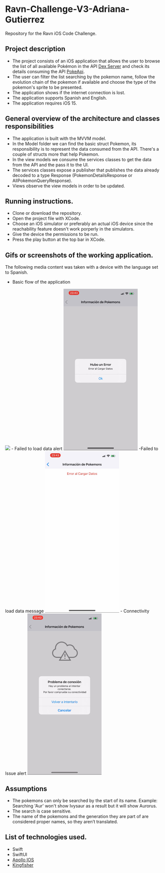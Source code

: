 # Ravn-Challenge-V3-Adriana-Gutierrez
Repository for the Ravn iOS Code Challenge. 

## Project description
- The project consists of an iOS application that allows the user to browse the list of all available Pokémon in the API [Dex Server](https://dex-server.herokuapp.com/) and check its details consuming the API [PokeApi](https://pokeapi.co/docs/v2#pokemon-species).  
- The user can filter the list searching by the pokemon name, follow the evolution chain of the pokemon if available and choose the type of the pokemon's sprite to be presented.  
- The application shows if the internet connection is lost.
- The application supports Spanish and English.  
- The application requires iOS 15.

## General overview of the architecture and classes responsibilities
- The application is built with the MVVM model.
- In the Model folder we can find the basic struct Pokemon, its responsibility is to represent the data consumed from the API. There's a couple of structs more that help Pokemon.
- In the view models we consume the services classes to get the data from the API and the pass it to the UI.
- The services classes expose a publisher that publishes the data already decoded to a type Response (PokemonDetailsResponse or AllPokemonQueryResponse).
- Views observe the view models in order to be updated.
## Running instructions.
- Clone or download the repository.
- Open the project file with XCode.
- Choose an iOS simulator or preferably an actual iOS device since the reachability feature doesn't work porperly in the simulators.
- Give the device the permissions to be run.
- Press the play button at the top bar in XCode.
## Gifs or screenshots of the working application.
The following media content was taken with a device with the language set to Spanish.
- Basic flow of the application 
<img src="https://github.com/adrianaguu/Ravn-Challenge-V3-Adriana-Gutierrez/blob/main/App%20Gifs:Screenshots/basicFlow.gif" width="240" />
- Failed to load data alert
<img src="https://github.com/adrianaguu/Ravn-Challenge-V3-Adriana-Gutierrez/blob/main/App%20Gifs:Screenshots/Failed%20to%20load%20data%20alert.jpeg" width="240" />
-Failed to load data message
<img src="https://github.com/adrianaguu/Ravn-Challenge-V3-Adriana-Gutierrez/blob/main/App%20Gifs:Screenshots/Failed%20to%20Load%20Data.jpeg" width="240" />
- Connectivity Issue alert
<img src="https://github.com/adrianaguu/Ravn-Challenge-V3-Adriana-Gutierrez/blob/main/App%20Gifs:Screenshots/Connectivity%20Issue.jpeg" width="240" />

## Assumptions
- The pokemons can only be searched by the start of its name. Example: Searching 'Aur' won't show Ivysaur as a result but it will show Aurorus.
- The search is case sensitive.
- The name of the pokemons and the generation they are part of are considered proper names, so they aren’t translated.

## List of technologies used.
- Swift
- SwiftUI
- [Apollo IOS](https://www.apollographql.com/docs/ios/)
- [Kingfisher](https://github.com/onevcat/Kingfisher)

